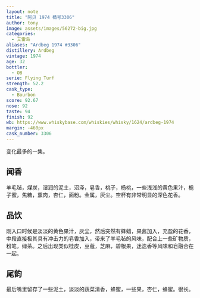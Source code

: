 ```yaml
---
layout: note
title: "阿贝 1974 桶号3306"
author: tony
image: assets/images/56272-big.jpg
categories:
  - 艾雷岛
aliases: "Ardbeg 1974 #3306"
distillery: Ardbeg
vintage: 1974
age: 32
bottler:
  - OB
serie: Flying Turf
strength: 52.2
cask_type:
  - Bourbon
score: 92.67
nose: 92
taste: 94
finish: 92
wb: https://www.whiskybase.com/whiskies/whisky/1624/ardbeg-1974
margin: -460px
cask_number: 3306
---
```

变化最多的一集。

## 闻香
羊毛毡，煤炭，湿润的泥土，沼泽，皂香，桃子，杨桃，一些浅浅的黄色果汁，栀子蜜，焦糖，熏肉，杏仁，面粉。金属，灰尘。空杯有非常明显的深色花香。

## 品饮
刚入口时候是淡淡的黄色果汁，灰尘，然后突然有蜂蜡，果酱加入，充盈的花香，中段直接极其具有冲击力的皂香加入，带来了羊毛毡的风味，配合上一些矿物质，粉笔，绿茶。之后出现类似桂皮，豆蔻，芝麻，碧根果，迷迭香等风味和皂融合在一起。

## 尾韵
最后嘴里留存了一些泥土，淡淡的蔬菜清香，蜂蜜，一些果，杏仁，蜂蜜。很长。
